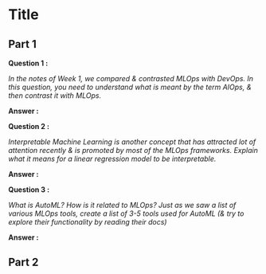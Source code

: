 # Title
## __Part 1__
__Question 1 :__

*In the notes of Week 1, we compared & contrasted MLOps with DevOps. In this question, you need to understand what is meant by the term AIOps, & then contrast it with MLOps.*

__Answer :__


__Question 2 :__

*Interpretable Machine Learning is another concept that has attracted lot of attention recently & is promoted by most of the MLOps frameworks. Explain what it means for a linear regression model to be interpretable.*

__Answer :__

__Question 3 :__

_What is AutoML? How is it related to MLOps? Just as we saw a list of various MLOps tools, create a list of 3-5 tools used for AutoML (& try to explore their functionality by reading their docs)_

__Answer :__

## __Part 2__
